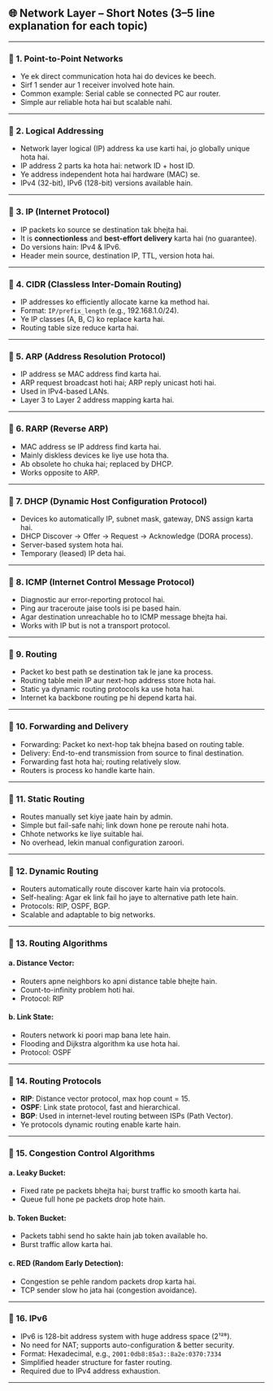 ## 🌐 **Network Layer – Short Notes (3–5 line explanation for each topic)**

---

### 🔸 1. **Point-to-Point Networks**

* Ye ek direct communication hota hai do devices ke beech.
* Sirf 1 sender aur 1 receiver involved hote hain.
* Common example: Serial cable se connected PC aur router.
* Simple aur reliable hota hai but scalable nahi.

---

### 🔸 2. **Logical Addressing**

* Network layer logical (IP) address ka use karti hai, jo globally unique hota hai.
* IP address 2 parts ka hota hai: network ID + host ID.
* Ye address independent hota hai hardware (MAC) se.
* IPv4 (32-bit), IPv6 (128-bit) versions available hain.

---

### 🔸 3. **IP (Internet Protocol)**

* IP packets ko source se destination tak bhejta hai.
* It is **connectionless** and **best-effort delivery** karta hai (no guarantee).
* Do versions hain: IPv4 & IPv6.
* Header mein source, destination IP, TTL, version hota hai.

---

### 🔸 4. **CIDR (Classless Inter-Domain Routing)**

* IP addresses ko efficiently allocate karne ka method hai.
* Format: `IP/prefix_length` (e.g., 192.168.1.0/24).
* Ye IP classes (A, B, C) ko replace karta hai.
* Routing table size reduce karta hai.

---

### 🔸 5. **ARP (Address Resolution Protocol)**

* IP address se MAC address find karta hai.
* ARP request broadcast hoti hai; ARP reply unicast hoti hai.
* Used in IPv4-based LANs.
* Layer 3 to Layer 2 address mapping karta hai.

---

### 🔸 6. **RARP (Reverse ARP)**

* MAC address se IP address find karta hai.
* Mainly diskless devices ke liye use hota tha.
* Ab obsolete ho chuka hai; replaced by DHCP.
* Works opposite to ARP.

---

### 🔸 7. **DHCP (Dynamic Host Configuration Protocol)**

* Devices ko automatically IP, subnet mask, gateway, DNS assign karta hai.
* DHCP Discover → Offer → Request → Acknowledge (DORA process).
* Server-based system hota hai.
* Temporary (leased) IP deta hai.

---

### 🔸 8. **ICMP (Internet Control Message Protocol)**

* Diagnostic aur error-reporting protocol hai.
* Ping aur traceroute jaise tools isi pe based hain.
* Agar destination unreachable ho to ICMP message bhejta hai.
* Works with IP but is not a transport protocol.

---

### 🔸 9. **Routing**

* Packet ko best path se destination tak le jane ka process.
* Routing table mein IP aur next-hop address store hota hai.
* Static ya dynamic routing protocols ka use hota hai.
* Internet ka backbone routing pe hi depend karta hai.

---

### 🔸 10. **Forwarding and Delivery**

* Forwarding: Packet ko next-hop tak bhejna based on routing table.
* Delivery: End-to-end transmission from source to final destination.
* Forwarding fast hota hai; routing relatively slow.
* Routers is process ko handle karte hain.

---

### 🔸 11. **Static Routing**

* Routes manually set kiye jaate hain by admin.
* Simple but fail-safe nahi; link down hone pe reroute nahi hota.
* Chhote networks ke liye suitable hai.
* No overhead, lekin manual configuration zaroori.

---

### 🔸 12. **Dynamic Routing**

* Routers automatically route discover karte hain via protocols.
* Self-healing: Agar ek link fail ho jaye to alternative path lete hain.
* Protocols: RIP, OSPF, BGP.
* Scalable and adaptable to big networks.

---

### 🔸 13. **Routing Algorithms**

#### a. **Distance Vector:**

* Routers apne neighbors ko apni distance table bhejte hain.
* Count-to-infinity problem hoti hai.
* Protocol: RIP

#### b. **Link State:**

* Routers network ki poori map bana lete hain.
* Flooding and Dijkstra algorithm ka use hota hai.
* Protocol: OSPF

---

### 🔸 14. **Routing Protocols**

* **RIP**: Distance vector protocol, max hop count = 15.
* **OSPF**: Link state protocol, fast and hierarchical.
* **BGP**: Used in internet-level routing between ISPs (Path Vector).
* Ye protocols dynamic routing enable karte hain.

---

### 🔸 15. **Congestion Control Algorithms**

#### a. **Leaky Bucket:**

* Fixed rate pe packets bhejta hai; burst traffic ko smooth karta hai.
* Queue full hone pe packets drop hote hain.

#### b. **Token Bucket:**

* Packets tabhi send ho sakte hain jab token available ho.
* Burst traffic allow karta hai.

#### c. **RED (Random Early Detection):**

* Congestion se pehle random packets drop karta hai.
* TCP sender slow ho jata hai (congestion avoidance).

---

### 🔸 16. **IPv6**

* IPv6 is 128-bit address system with huge address space (2¹²⁸).
* No need for NAT; supports auto-configuration & better security.
* Format: Hexadecimal, e.g., `2001:0db8:85a3::8a2e:0370:7334`
* Simplified header structure for faster routing.
* Required due to IPv4 address exhaustion.

---


